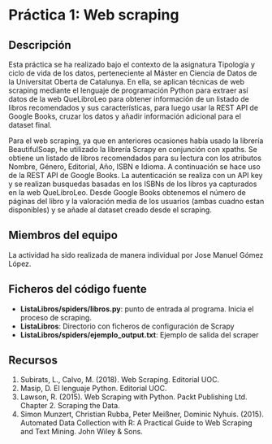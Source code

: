 # Práctica 1: Web scraping

## Descripción
Esta práctica se ha realizado bajo el contexto de la asignatura Tipología y ciclo de vida de los datos, perteneciente al Máster en Ciencia de Datos de la Universitat Oberta de Catalunya. En ella, se aplican técnicas de web scraping mediante el lenguaje de programación Python para extraer así datos de la web QueLibroLeo para obtener información de un listado de libros recomendados y sus características, para luego usar la REST API de Google Books, cruzar los datos y añadir información adicional para el dataset final.

Para el web scraping, ya que en anteriores ocasiones había usado la librería BeautifulSoap, he utilizado la librería Scrapy en conjunción con xpaths. Se obtiene un listado de libros recomendados para su lectura con los atributos Nombre, Género, Editorial, Año, ISBN e Idioma. A continuación se hace uso de la REST API de Google Books. La autenticación se realiza con un API key y se realizan busquedas basadas en los ISBNs de los libros ya capturados en la web QueLibroLeo. Desde Google Books obtenemos el número de páginas del libro y la valoración media de los usuarios (ambas cuadno estan disponibles) y se añade al dataset creado desde el scraping.

## Miembros del equipo
La actividad ha sido realizada de manera individual por Jose Manuel Gómez López.

## Ficheros del código fuente

* **ListaLibros/spiders/libros.py**: punto de entrada al programa. Inicia el proceso de scraping.
* **ListaLibros**: Directorio con ficheros de configuración de Scrapy
* **ListaLibros/spiders/ejemplo_output.txt**: Ejemplo de salida del scraper
## Recursos

1. Subirats, L., Calvo, M. (2018). Web Scraping. Editorial UOC.
2. Masip, D. El lenguaje Python. Editorial UOC.
2. Lawson, R. (2015). Web Scraping with Python. Packt Publishing Ltd. Chapter 2. Scraping the Data.
4. Simon Munzert, Christian Rubba, Peter Meißner, Dominic Nyhuis. (2015). Automated Data Collection with R: A Practical Guide to Web Scraping and Text Mining. John Wiley & Sons.
